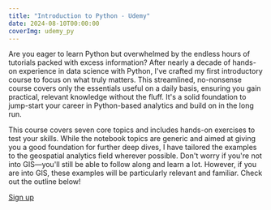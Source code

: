 ```yaml
---
title: "Introduction to Python - Udemy"
date: 2024-08-10T00:00:00
coverImg: udemy_py
---
```


Are you eager to learn Python but overwhelmed by the endless hours of tutorials packed with excess information? After nearly a decade of hands-on experience in data science with Python, I've crafted my first introductory course to focus on what truly matters. This streamlined, no-nonsense course covers only the essentials useful on a daily basis, ensuring you gain practical, relevant knowledge without the fluff. It's a solid foundation to jump-start your career in Python-based analytics and build on in the long run.




<!--more-->


This course covers seven core topics and includes hands-on exercises to test your skills. While the notebook topics are generic and aimed at giving you a good foundation for further deep dives, I have tailored the examples to the geospatial analytics field wherever possible. Don't worry if you're not into GIS—you'll still be able to follow along and learn a lot. However, if you are into GIS, these examples will be particularly relevant and familiar. Check out the outline below!


[Sign up](https://www.udemy.com/course/python-for-geospatial/?referralCode=9CB37AD72F018CB25364)
